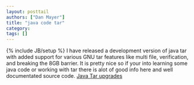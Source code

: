 ```yaml
---
layout: posttail
authors: ["Dan Mayer"]
title: "java code tar"
category:
tags: []
---
```

{% include JB/setup %}
I have released a development version of java tar with added support for various GNU tar features like multi file, verification, and breaking the 8GB barrier. It is pretty nice so if your into learning some java code or working with tar there is alot of good info here and well documentated source code.    [Java Tar upgrades](http://www.bandddesigns.com/ml/arch/002132.html)